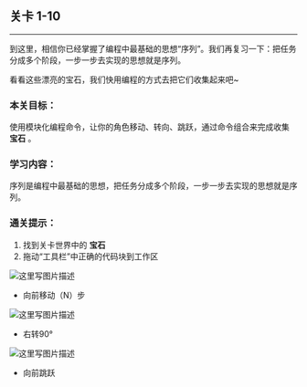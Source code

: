 ## 关卡 1-10

------
到这里，相信你已经掌握了编程中最基础的思想“序列”。我们再复习一下：把任务分成多个阶段，一步一步去实现的思想就是序列。

看看这些漂亮的宝石，我们快用编程的方式去把它们收集起来吧~

### 本关目标：
使用模块化编程命令，让你的角色移动、转向、跳跃，通过命令组合来完成收集 **宝石** 。

### 学习内容：
序列是编程中最基础的思想，把任务分成多个阶段，一步一步去实现的思想就是序列。

### 通关提示：
1. 找到关卡世界中的 **宝石**
2. 拖动“工具栏”中正确的代码块到工作区
 
 ![这里写图片描述](scene/image/move_forward.png)
 - 向前移动（N）步
 
 ![这里写图片描述](scene/image/turn_right.png)
 - 右转90°
 
 ![这里写图片描述](scene/image/jump_forward.png)
 - 向前跳跃
 